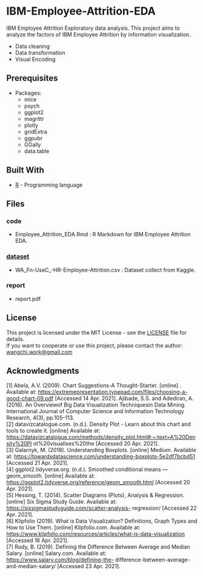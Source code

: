# IBM-Employee-Attrition-EDA
IBM Employee Attrition Exploratory data analysis.
This project aims to analyze the factors of IBM Employee Attrition by information visualization.
* Data cleaning
* Data transformation
* Visual Encoding


## Prerequisites

- Packages:  
  * mice
  * psych
  * ggplot2
  * magrittr
  * plotly
  * gridExtra
  * ggpubr
  * GGally
  * data.table

## Built With

* [R](https://www.r-project.org/) - Programming language


## Files
### code
- Employee_Attrition_EDA.Rmd :  R Markdown for IBM Employee Attrition EDA.
### [dataset](https://www.kaggle.com/pavansubhasht/ibm-hr-analytics-attrition-dataset)
- WA_Fn-UseC_-HR-Employee-Attrition.csv : Dataset collect from Kaggle.
### report
- report.pdf


## License

This project is licensed under the MIT License - see the [LICENSE](LICENSE) file for details.  
If you want to cooperate or use this project, please contact the author: wangchi.work@gmail.com


## Acknowledgments

[1] Abela, A.V. (2009). Chart Suggestions-A Thought-Starter. [online] . Available at: https://extremepresentation.typepad.com/files/choosing-a-good-chart-09.pdf [Accessed 14 Apr. 2021].
Ajibade, S.S. and Adediran, A. (2016). An Overviewof Big Data Visualization Techniquesin Data Mining. International Journal of Computer Science and Information Technology Research, 4(3), pp.105–113.  
[2] datavizcatalogue.com. (n.d.). Density Plot - Learn about this chart and tools to create it. [online] Available at: https://datavizcatalogue.com/methods/density_plot.html#:~:text=A%20Density%20Pl ot%20visualises%20the [Accessed 20 Apr. 2021].    
[3] Galarnyk, M. (2018). Understanding Boxplots. [online] Medium. Available at: https://towardsdatascience.com/understanding-boxplots-5e2df7bcbd51 [Accessed 21 Apr. 2021].  
[4] ggplot2.tidyverse.org. (n.d.). Smoothed conditional means — geom_smooth. [online] Available at: https://ggplot2.tidyverse.org/reference/geom_smooth.html [Accessed 20 Apr. 2021].  
[5] Hessing, T. (2014). Scatter Diagrams (Plots), Analysis & Regression. [online] Six Sigma Study Guide. Available at: https://sixsigmastudyguide.com/scatter-analysis- regression/ [Accessed 22 Apr. 2021].  
[6] Klipfolio (2019). What is Data Visualization? Definitions, Graph Types and How to Use Them. [online] Klipfolio.com. Available at: https://www.klipfolio.com/resources/articles/what-is-data-visualization [Accessed 16 Apr. 2021].  
[7] Rudy, B. (2019). Defining the Difference Between Average and Median Salary. [online] Salary.com. Available at: https://www.salary.com/blog/defining-the- difference-between-average-and-median-salary/ [Accessed 23 Apr. 2021].